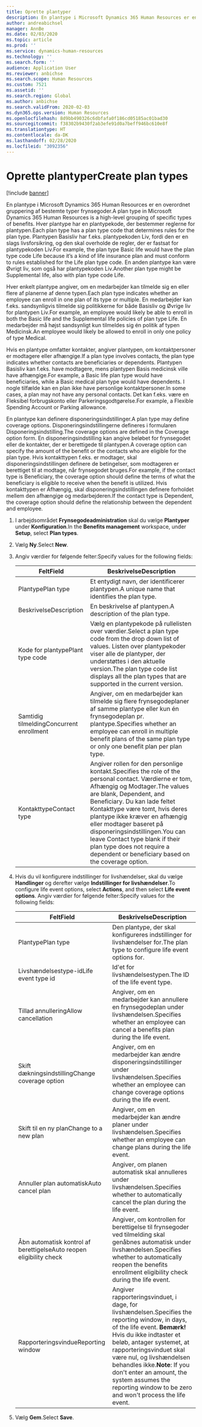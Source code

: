 ```yaml
---
title: Oprette plantyper
description: En plantype i Microsoft Dynamics 365 Human Resources er en overordnet gruppering af bestemte typer frynsegoder. Hver plantype har en plantypekode, der bestemmer reglerne for plantypen.
author: andreabichsel
manager: AnnBe
ms.date: 02/03/2020
ms.topic: article
ms.prod: ''
ms.service: dynamics-human-resources
ms.technology: ''
ms.search.form: ''
audience: Application User
ms.reviewer: anbichse
ms.search.scope: Human Resources
ms.custom: 7521
ms.assetid: ''
ms.search.region: Global
ms.author: anbichse
ms.search.validFrom: 2020-02-03
ms.dyn365.ops.version: Human Resources
ms.openlocfilehash: 8d9bb490326c6dbfafa0f186cd05185ac01bad30
ms.sourcegitcommit: f38302b9430f2ab3efe91d0a7beff946bc610e8f
ms.translationtype: HT
ms.contentlocale: da-DK
ms.lasthandoff: 02/28/2020
ms.locfileid: "3092356"
---
```

# <a name="create-plan-types"></a><span data-ttu-id="74541-104">Oprette plantyper</span><span class="sxs-lookup"><span data-stu-id="74541-104">Create plan types</span></span>

[!include [banner](includes/preview-feature.md)]

<span data-ttu-id="74541-105">En plantype i Microsoft Dynamics 365 Human Resources er en overordnet gruppering af bestemte typer frynsegoder.</span><span class="sxs-lookup"><span data-stu-id="74541-105">A plan type in Microsoft Dynamics 365 Human Resources is a high-level grouping of specific types of benefits.</span></span> <span data-ttu-id="74541-106">Hver plantype har en plantypekode, der bestemmer reglerne for plantypen.</span><span class="sxs-lookup"><span data-stu-id="74541-106">Each plan type has a plan type code that determines rules for the plan type.</span></span> <span data-ttu-id="74541-107">Plantypen Basisliv har f.eks. plantypekoden Liv, fordi den er en slags livsforsikring, og den skal overholde de regler, der er fastsat for plantypekoden Liv.</span><span class="sxs-lookup"><span data-stu-id="74541-107">For example, the plan type Basic life would have the plan type code Life because it’s a kind of life insurance plan and must conform to rules established for the Life plan type code.</span></span> <span data-ttu-id="74541-108">En anden plantype kan være Øvrigt liv, som også har plantypekoden Liv.</span><span class="sxs-lookup"><span data-stu-id="74541-108">Another plan type might be Supplemental life, also with plan type code Life.</span></span>

<span data-ttu-id="74541-109">Hver enkelt plantype angiver, om en medarbejder kan tilmelde sig en eller flere af planerne af denne typen.</span><span class="sxs-lookup"><span data-stu-id="74541-109">Each plan type indicates whether an employee can enroll in one plan of its type or multiple.</span></span> <span data-ttu-id="74541-110">En medarbejder kan f.eks. sandsynligvis tilmelde sig politikkerne for både Basisliv og Øvrige liv for plantypen Liv.</span><span class="sxs-lookup"><span data-stu-id="74541-110">For example, an employee would likely be able to enroll in both the Basic life and the Supplemental life policies of plan type Life.</span></span> <span data-ttu-id="74541-111">En medarbejder må højst sandsynligt kun tilmeldes sig én politik af typen Medicinsk.</span><span class="sxs-lookup"><span data-stu-id="74541-111">An employee would likely be allowed to enroll in only one policy of type Medical.</span></span>

<span data-ttu-id="74541-112">Hvis en plantype omfatter kontakter, angiver plantypen, om kontaktpersoner er modtagere eller afhængige.</span><span class="sxs-lookup"><span data-stu-id="74541-112">If a plan type involves contacts, the plan type indicates whether contacts are beneficiaries or dependents.</span></span> <span data-ttu-id="74541-113">Plantypen Basisliv kan f.eks. have modtagere, mens plantypen Basis medicinsk ville have afhængige.</span><span class="sxs-lookup"><span data-stu-id="74541-113">For example, a Basic life plan type would have beneficiaries, while a Basic medical plan type would have dependents.</span></span> <span data-ttu-id="74541-114">I nogle tilfælde kan en plan ikke have personlige kontaktpersoner.</span><span class="sxs-lookup"><span data-stu-id="74541-114">In some cases, a plan may not have any personal contacts.</span></span> <span data-ttu-id="74541-115">Det kan f.eks. være en Fleksibel forbrugskonto eller Parkeringsgodtgørelse.</span><span class="sxs-lookup"><span data-stu-id="74541-115">For example, a Flexible Spending Account or Parking allowance.</span></span>

<span data-ttu-id="74541-116">En plantype kan definere disponeringsindstillinger.</span><span class="sxs-lookup"><span data-stu-id="74541-116">A plan type may define coverage options.</span></span> <span data-ttu-id="74541-117">Disponeringsindstillingerne defineres i formularen Disponeringsindstilling.</span><span class="sxs-lookup"><span data-stu-id="74541-117">The coverage options are defined in the Coverage option form.</span></span> <span data-ttu-id="74541-118">En disponeringsindstilling kan angive beløbet for frynsegodet eller de kontakter, der er berettigede til plantypen.</span><span class="sxs-lookup"><span data-stu-id="74541-118">A coverage option can specify the amount of the benefit or the contacts who are eligible for the plan type.</span></span> <span data-ttu-id="74541-119">Hvis kontakttypen f.eks. er modtager, skal disponeringsindstillingen definere de betingelser, som modtageren er berettiget til at modtage, når frynsegodet bruges.</span><span class="sxs-lookup"><span data-stu-id="74541-119">For example, if the contact type is Beneficiary, the coverage option should define the terms of what the beneficiary is eligible to receive when the benefit is utilized.</span></span> <span data-ttu-id="74541-120">Hvis kontakttypen er Afhængig, skal disponeringsindstillingen definere forholdet mellem den afhængige og medarbejderen.</span><span class="sxs-lookup"><span data-stu-id="74541-120">If the contact type is Dependent, the coverage option should define the relationship between the dependent and employee.</span></span> 

1. <span data-ttu-id="74541-121">I arbejdsområdet **Frynsegodeadministration** skal du vælge **Plantyper** under **Konfiguration**.</span><span class="sxs-lookup"><span data-stu-id="74541-121">In the **Benefits management** workspace, under **Setup**, select **Plan types**.</span></span>

2. <span data-ttu-id="74541-122">Vælg **Ny**.</span><span class="sxs-lookup"><span data-stu-id="74541-122">Select **New**.</span></span>

3. <span data-ttu-id="74541-123">Angiv værdier for følgende felter:</span><span class="sxs-lookup"><span data-stu-id="74541-123">Specify values for the following fields:</span></span>

   | <span data-ttu-id="74541-124">Felt</span><span class="sxs-lookup"><span data-stu-id="74541-124">Field</span></span> | <span data-ttu-id="74541-125">Beskrivelse</span><span class="sxs-lookup"><span data-stu-id="74541-125">Description</span></span> |
   | --- | --- |
   | <span data-ttu-id="74541-126">Plantype</span><span class="sxs-lookup"><span data-stu-id="74541-126">Plan type</span></span> | <span data-ttu-id="74541-127">Et entydigt navn, der identificerer plantypen.</span><span class="sxs-lookup"><span data-stu-id="74541-127">A unique name that identifies the plan type.</span></span> |
   | <span data-ttu-id="74541-128">Beskrivelse</span><span class="sxs-lookup"><span data-stu-id="74541-128">Description</span></span> | <span data-ttu-id="74541-129">En beskrivelse af plantypen.</span><span class="sxs-lookup"><span data-stu-id="74541-129">A description of the plan type.</span></span> |
   | <span data-ttu-id="74541-130">Kode for plantype</span><span class="sxs-lookup"><span data-stu-id="74541-130">Plant type code</span></span> | <span data-ttu-id="74541-131">Vælg en plantypekode på rullelisten over værdier.</span><span class="sxs-lookup"><span data-stu-id="74541-131">Select a plan type code from the drop down list of values.</span></span> <span data-ttu-id="74541-132">Listen over plantypekoder viser alle de plantyper, der understøttes i den aktuelle version.</span><span class="sxs-lookup"><span data-stu-id="74541-132">The plan type code list displays all the plan types that are supported in the current version.</span></span> |
   | <span data-ttu-id="74541-133">Samtidig tilmelding</span><span class="sxs-lookup"><span data-stu-id="74541-133">Concurrent enrollment</span></span> | <span data-ttu-id="74541-134">Angiver, om en medarbejder kan tilmelde sig flere frynsegodeplaner af samme plantype eller kun én frynsegodeplan pr. plantype.</span><span class="sxs-lookup"><span data-stu-id="74541-134">Specifies whether an employee can enroll in multiple benefit plans of the same plan type or only one benefit plan per plan type.</span></span> |
   | <span data-ttu-id="74541-135">Kontakttype</span><span class="sxs-lookup"><span data-stu-id="74541-135">Contact type</span></span> | <span data-ttu-id="74541-136">Angiver rollen for den personlige kontakt.</span><span class="sxs-lookup"><span data-stu-id="74541-136">Specifies the role of the personal contact.</span></span> <span data-ttu-id="74541-137">Værdierne er tom, Afhængig og Modtager.</span><span class="sxs-lookup"><span data-stu-id="74541-137">The values are blank, Dependent, and Beneficiary.</span></span> <span data-ttu-id="74541-138">Du kan lade feltet Kontakttype være tomt, hvis deres plantype ikke kræver en afhængig eller modtager baseret på disponeringsindstillingen.</span><span class="sxs-lookup"><span data-stu-id="74541-138">You can leave Contact type blank if their plan type does not require a dependent or beneficiary based on the coverage option.</span></span> |

4. <span data-ttu-id="74541-139">Hvis du vil konfigurere indstillinger for livshændelser, skal du vælge **Handlinger** og derefter vælge **Indstillinger for livshændelser**.</span><span class="sxs-lookup"><span data-stu-id="74541-139">To configure life event options, select **Actions**, and then select **Life event options**.</span></span> <span data-ttu-id="74541-140">Angiv værdier for følgende felter:</span><span class="sxs-lookup"><span data-stu-id="74541-140">Specify values for the following fields:</span></span>

   | <span data-ttu-id="74541-141">Felt</span><span class="sxs-lookup"><span data-stu-id="74541-141">Field</span></span> | <span data-ttu-id="74541-142">Beskrivelse</span><span class="sxs-lookup"><span data-stu-id="74541-142">Description</span></span> |
   | --- | --- |
   | <span data-ttu-id="74541-143">Plantype</span><span class="sxs-lookup"><span data-stu-id="74541-143">Plan type</span></span> | <span data-ttu-id="74541-144">Den plantype, der skal konfigureres indstillinger for livshændelser for.</span><span class="sxs-lookup"><span data-stu-id="74541-144">The plan type to configure life event options for.</span></span> |
   | <span data-ttu-id="74541-145">Livshændelsestype-id</span><span class="sxs-lookup"><span data-stu-id="74541-145">Life event type id</span></span> | <span data-ttu-id="74541-146">Id'et for livshændelsestypen.</span><span class="sxs-lookup"><span data-stu-id="74541-146">The ID of the life event type.</span></span> |
   | <span data-ttu-id="74541-147">Tillad annullering</span><span class="sxs-lookup"><span data-stu-id="74541-147">Allow cancellation</span></span> | <span data-ttu-id="74541-148">Angiver, om en medarbejder kan annullere en frynsegodeplan under livshændelsen.</span><span class="sxs-lookup"><span data-stu-id="74541-148">Specifies whether an employee can cancel a benefits plan during the life event.</span></span> |
   |<span data-ttu-id="74541-149">Skift dækningsindstilling</span><span class="sxs-lookup"><span data-stu-id="74541-149">Change coverage option</span></span> | <span data-ttu-id="74541-150">Angiver, om en medarbejder kan ændre disponeringsindstillinger under livshændelsen.</span><span class="sxs-lookup"><span data-stu-id="74541-150">Specifies whether an employee can change coverage options during the life event.</span></span> |
   | <span data-ttu-id="74541-151">Skift til en ny plan</span><span class="sxs-lookup"><span data-stu-id="74541-151">Change to a new plan</span></span> | <span data-ttu-id="74541-152">Angiver, om en medarbejder kan ændre planer under livshændelsen.</span><span class="sxs-lookup"><span data-stu-id="74541-152">Specifies whether an employee can change plans during the life event.</span></span> |
   | <span data-ttu-id="74541-153">Annuller plan automatisk</span><span class="sxs-lookup"><span data-stu-id="74541-153">Auto cancel plan</span></span> |<span data-ttu-id="74541-154">Angiver, om planen automatisk skal annulleres under livshændelsen.</span><span class="sxs-lookup"><span data-stu-id="74541-154">Specifies whether to automatically cancel the plan during the life event.</span></span> |
   | <span data-ttu-id="74541-155">Åbn automatisk kontrol af berettigelse</span><span class="sxs-lookup"><span data-stu-id="74541-155">Auto reopen eligibility check</span></span> | <span data-ttu-id="74541-156">Angiver, om kontrollen for berettigelse til frynsegoder ved tilmelding skal genåbnes automatisk under livshændelsen.</span><span class="sxs-lookup"><span data-stu-id="74541-156">Specifies whether to automatically reopen the benefits enrollment eligibility check during the life event.</span></span> |
   | <span data-ttu-id="74541-157">Rapporteringsvindue</span><span class="sxs-lookup"><span data-stu-id="74541-157">Reporting window</span></span> | <span data-ttu-id="74541-158">Angiver rapporteringsvinduet, i dage, for livshændelsen.</span><span class="sxs-lookup"><span data-stu-id="74541-158">Specifies the reporting window, in days, of the life event.</span></span> <span data-ttu-id="74541-159">**Bemærk!** Hvis du ikke indtaster et beløb, antager systemet, at rapporteringsvinduet skal være nul, og livshændelsen behandles ikke.</span><span class="sxs-lookup"><span data-stu-id="74541-159">**Note**: If you don't enter an amount, the system assumes the reporting window to be zero and won't process the life event.</span></span> |

5. <span data-ttu-id="74541-160">Vælg **Gem**.</span><span class="sxs-lookup"><span data-stu-id="74541-160">Select **Save**.</span></span> 
